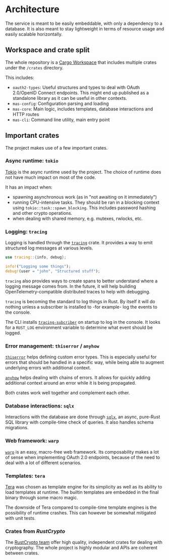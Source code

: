 # Architecture

The service is meant to be easily embeddable, with only a dependency to a database.
It is also meant to stay lightweight in terms of resource usage and easily scalable horizontally.

## Workspace and crate split

The whole repository is a [Cargo Workspace](https://doc.rust-lang.org/book/ch14-03-cargo-workspaces.html) that includes multiple crates under the `/crates` directory.

This includes:

 - `oauth2-types`: Useful structures and types to deal with OAuth 2.0/OpenID Connect endpoints. This might end up published as a standalone library as it can be useful in other contexts.
 - `mas-config`: Configuration parsing and loading
 - `mas-core`: Main logic, includes templates, database interactions and HTTP routes
 - `mas-cli`: Command line utility, main entry point

## Important crates

The project makes use of a few important crates.

### Async runtime: `tokio`

[Tokio](https://tokio.rs/) is the async runtime used by the project.
The choice of runtime does not have much impact on most of the code.

It has an impact when:

 - spawning asynchronous work (as in "not awaiting on it immediately")
 - running CPU-intensive tasks. They should be ran in a blocking context using `tokio::task::spawn_blocking`. This includes password hashing and other crypto operations.
 - when dealing with shared memory, e.g. mutexes, rwlocks, etc.

### Logging: `tracing`

Logging is handled through the [`tracing`](https://docs.rs/tracing/*/tracing/) crate.
It provides a way to emit structured log messages at various levels.

```rust
use tracing::{info, debug};

info!("Logging some things");
debug!(user = "john", "Structured stuff");
```

`tracing` also provides ways to create spans to better understand where a logging message comes from.
In the future, it will help building OpenTelemetry-compatible distributed traces to help with debugging.

`tracing` is becoming the standard to log things in Rust.
By itself it will do nothing unless a subscriber is installed to -for example- log the events to the console.

The CLI installs [`tracing-subcriber`](https://docs.rs/tracing-subscriber/*/tracing_subscriber/) on startup to log in the console.
It looks for a `RUST_LOG` environment variable to determine what event should be logged.

### Error management: `thiserror` / `anyhow`

[`thiserror`](https://docs.rs/thiserror/*/thiserror/) helps defining custom error types.
This is especially useful for errors that should be handled in a specific way, while being able to augment underlying errors with additional context.

[`anyhow`](https://docs.rs/anyhow/*/anyhow/) helps dealing with chains of errors.
It allows for quickly adding additional context around an error while it is being propagated.

Both crates work well together and complement each other.

### Database interactions: `sqlx`

Interactions with the database are done through [`sqlx`](https://github.com/launchbadge/sqlx), an async, pure-Rust SQL library with compile-time check of queries.
It also handles schema migrations.

### Web framework: `warp`

[`warp`](https://docs.rs/warp/*/warp/) is an easy, macro-free web framework.
Its composability makes a lot of sense when implementing OAuth 2.0 endpoints, because of the need to deal with a lot of different scenarios.

### Templates: `tera`

[Tera](https://tera.netlify.app/) was chosen as template engine for its simplicity as well as its ability to load templates at runtime.
The builtin templates are embedded in the final binary through some macro magic.

The downside of Tera compared to compile-time template engines is the possibility of runtime crashes.
This can however be somewhat mitigated with unit tests.

### Crates from *RustCrypto*

The [RustCrypto team](https://github.com/RustCrypto) offer high quality, independent crates for dealing with cryptography.
The whole project is highly modular and APIs are coherent between crates.
